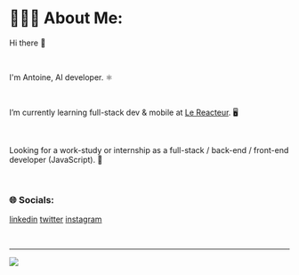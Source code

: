 # 👨🏻‍💻 About Me:
Hi there 👋

<br>

I'm Antoine, AI developer. ⚛️

<br>

I’m currently learning full-stack dev & mobile at [Le Reacteur](https://github.com/lereacteur). 🖥

<br>

Looking for a work-study or internship as a full-stack / back-end / front-end developer (JavaScript). 📱

<br>

### 🌐 Socials:
[linkedin](https://linkedin.com/in/antancelin) [twitter](https://x.com/antancelin) [instagram](https://instagram.com/antancelin)


<br>

---
[![](https://visitcount.itsvg.in/api?id=antancelin&icon=5&color=10)](https://visitcount.itsvg.in)

